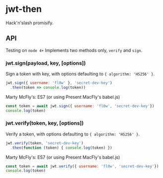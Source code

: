 # jwt-then

Hack'n'slash promisify.

## API

Testing on `node 4+`
Implements two methods only, `verify` and `sign`.

### jwt.sign(payload, key, [options])

Sign a token with key, with options defaulting to `{ algorithm: 'HS256' }`.

```js
jwt.sign({ username: 'fl0w' }, 'secret-dev-key')
  .then(token => console.log(token))
```

Marty McFly's: ES7 (or using Present MacFly's babel.js)

```js
const token = await jwt.sign({ username: 'fl0w', 'secret-dev-key'})
console.log(token)
```

### jwt.verify(token, key, [options])

Verify a token, with options defaulting to `{ algorithm: 'HS256' }`.

```js
jwt.verify(token, 'secret-dev-key')
  .then(function (token) { console.log(token) })
```

Marty McFly's: ES7 (or using Present MacFly's babel.js)

```js
const token = await jwt.verify({ username: 'fl0w', 'secret-dev-key'})
console.log(token)
```
